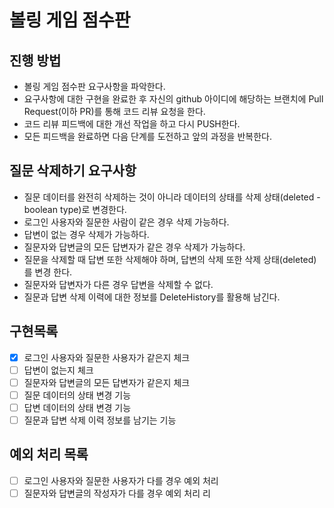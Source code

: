 # 볼링 게임 점수판
## 진행 방법
* 볼링 게임 점수판 요구사항을 파악한다.
* 요구사항에 대한 구현을 완료한 후 자신의 github 아이디에 해당하는 브랜치에 Pull Request(이하 PR)를 통해 코드 리뷰 요청을 한다.
* 코드 리뷰 피드백에 대한 개선 작업을 하고 다시 PUSH한다.
* 모든 피드백을 완료하면 다음 단계를 도전하고 앞의 과정을 반복한다.

## 질문 삭제하기 요구사항
* 질문 데이터를 완전히 삭제하는 것이 아니라 데이터의 상태를 삭제 상태(deleted - boolean type)로 변경한다.
* 로그인 사용자와 질문한 사람이 같은 경우 삭제 가능하다.
* 답변이 없는 경우 삭제가 가능하다.
* 질문자와 답변글의 모든 답변자가 같은 경우 삭제가 가능하다.
* 질문을 삭제할 때 답변 또한 삭제해야 하며, 답변의 삭제 또한 삭제 상태(deleted)를 변경
한다.
* 질문자와 답변자가 다른 경우 답변을 삭제할 수 없다.
* 질문과 답변 삭제 이력에 대한 정보를 DeleteHistory를 활용해 남긴다.

## 구현목록
* [X] 로그인 사용자와 질문한 사용자가 같은지 체크
* [ ] 답변이 없는지 체크
* [ ] 질문자와 답변글의 모든 답변자가 같은지 체크
* [ ] 질문 데이터의 상태 변경 기능
* [ ] 답변 데이터의 상태 변경 기능
* [ ] 질문과 답변 삭제 이력 정보를 남기는 기능

## 예외 처리 목록
* [ ] 로그인 사용자와 질문한 사용자가 다를 경우 예외 처리
* [ ] 질문자와 답변글의 작성자가 다를 경우 예외 처리 리 